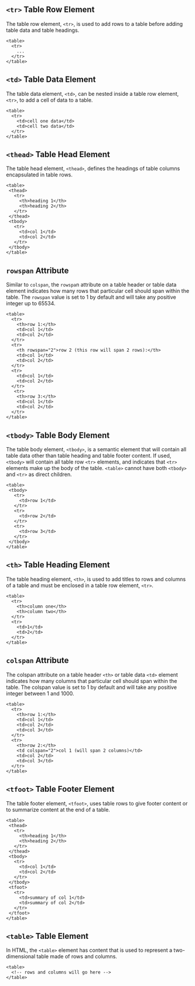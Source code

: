 ## `<tr>` Table Row Element
The table row element, `<tr>`, is used to add rows to a table before adding table data and table headings.
```
<table>
  <tr>
    ...
  </tr>
</table>
```
## `<td>` Table Data Element
The table data element, `<td>`, can be nested inside a table row element, `<tr>`, to add a cell of data to a table.
```
<table>
  <tr>
    <td>cell one data</td>
    <td>cell two data</td>
  </tr>
</table>
```
## `<thead>` Table Head Element
The table head element, `<thead>`, defines the headings of table columns encapsulated in table rows.
```
<table>
 <thead>
   <tr>
     <th>heading 1</th>
     <th>heading 2</th>
   </tr>
 </thead>
 <tbody>
   <tr>
     <td>col 1</td>
     <td>col 2</td>
   </tr>
 </tbody>
</table>
```
## `rowspan` Attribute
Similar to `colspan`, the `rowspa`n attribute on a table header or table data element indicates how many rows that particular cell should span within the table. The `rowspan` value is set to 1 by default and will take any positive integer up to 65534.
```
<table>
  <tr>
    <th>row 1:</th>
    <td>col 1</td>
    <td>col 2</td>
  </tr>
  <tr>
    <th rowspan="2">row 2 (this row will span 2 rows):</th>
    <td>col 1</td>
    <td>col 2</td>
  </tr>
  <tr>
    <td>col 1</td>
    <td>col 2</td>
  </tr>
   <tr>
    <th>row 3:</th>
    <td>col 1</td>
    <td>col 2</td>
  </tr>
</table>
```
## `<tbody>` Table Body Element
The table body element, `<tbody>`, is a semantic element that will contain all table data other than table heading and table footer content. If used, `<tbody>` will contain all table row `<tr>` elements, and indicates that `<tr> `elements make up the body of the table. `<table>` cannot have both `<tbody>` and `<tr>` as direct children.
```
<table>
 <tbody>
   <tr>
     <td>row 1</td>
   </tr>
   <tr>
     <td>row 2</td>
   </tr>
   <tr>
     <td>row 3</td>
   </tr>
 </tbody>
</table>
```
## `<th>` Table Heading Element
The table heading element, `<th>`, is used to add titles to rows and columns of a table and must be enclosed in a table row element, `<tr>`.
```
<table>
  <tr>
    <th>column one</th>
    <th>column two</th>
  </tr>
  <tr>
    <td>1</td>
    <td>2</td>
  </tr>
</table>
```
## `colspan` Attribute
The colspan attribute on a table header `<th>` or table data `<td>` element indicates how many columns that particular cell should span within the table. The colspan value is set to 1 by default and will take any positive integer between 1 and 1000.
```
<table>
  <tr>
    <th>row 1:</th>
    <td>col 1</td>
    <td>col 2</td>
    <td>col 3</td>
  </tr>
  <tr>
    <th>row 2:</th>
    <td colspan="2">col 1 (will span 2 columns)</td>
    <td>col 2</td>
    <td>col 3</td>
  </tr>
</table>
```
## `<tfoot>` Table Footer Element
The table footer element, `<tfoot>`, uses table rows to give footer content or to summarize content at the end of a table.
```
<table>
 <thead>
   <tr>
     <th>heading 1</th>
     <th>heading 2</th>
   </tr>
 </thead>
 <tbody>
   <tr>
     <td>col 1</td>
     <td>col 2</td>
   </tr>
 </tbody>
 <tfoot>
   <tr>
     <td>summary of col 1</td>
     <td>summary of col 2</td>
   </tr>
 </tfoot>
</table>
```
## `<table>` Table Element
In HTML, the `<table>` element has content that is used to represent a two-dimensional table made of rows and columns.
```
<table>
  <!-- rows and columns will go here -->
</table>
```


